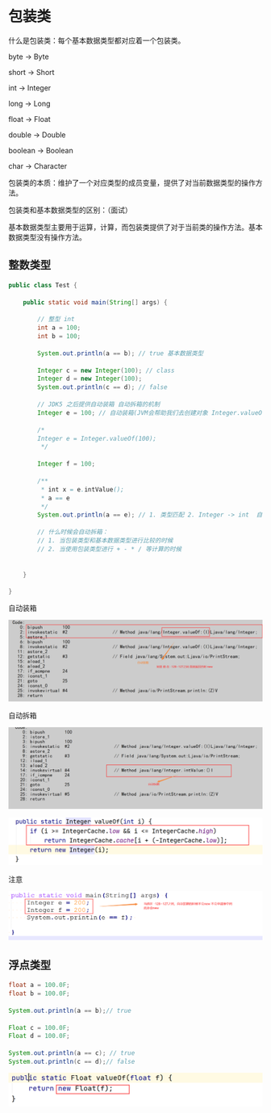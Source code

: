 # 包装类

什么是包装类：每个基本数据类型都对应着一个包装类。

byte -> Byte

short -> Short

int -> Integer

long -> Long

float -> Float

double -> Double

boolean -> Boolean

char -> Character



包装类的本质：维护了一个对应类型的成员变量，提供了对当前数据类型的操作方法。



包装类和基本数据类型的区别：（面试）

基本数据类型主要用于运算，计算，而包装类提供了对于当前类的操作方法。基本数据类型没有操作方法。

## 整数类型

```java
public class Test {

    public static void main(String[] args) {

        // 整型 int
        int a = 100;
        int b = 100;

        System.out.println(a == b); // true 基本数据类型

        Integer c = new Integer(100); // class
        Integer d = new Integer(100);
        System.out.println(c == d); // false

        // JDK5 之后提供自动装箱 自动拆箱的机制
        Integer e = 100; // 自动装箱(JVM会帮助我们去创建对象 Integer.valueOf)： 目的就是简化代码 ， 还可以进行方法调用

        /*
        Integer e = Integer.valueOf(100);
         */

        Integer f = 100;

        /**
         * int x = e.intValue();
         * a == e
         */
        System.out.println(a == e); // 1. 类型匹配 2. Integer -> int  自动拆箱

        // 什么时候会自动拆箱：
        // 1. 当包装类型和基本数据类型进行比较的时候
        // 2. 当使用包装类型进行 + - * / 等计算的时候


    }

}
```

自动装箱

![image-20210426135855209](assets/image-20210426135855209.png)



自动拆箱

![image-20210426140146763](assets/image-20210426140146763.png)

![image-20210426141252178](assets/image-20210426141252178.png)

注意

![image-20210426140828850](assets/image-20210426140828850.png)

## 浮点类型

```java
float a = 100.0F;
float b = 100.0F;

System.out.println(a == b);// true

Float c = 100.0F;
Float d = 100.0F;

System.out.println(a == c); // true
System.out.println(c == d);// false
```

![image-20210426141228111](assets/image-20210426141228111.png)

